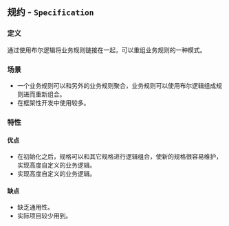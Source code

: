 ## 规约 - `Specification`

### 定义

通过使用布尔逻辑将业务规则链接在一起，可以重组业务规则的一种模式。

### 场景

* 一个业务规则可以和另外的业务规则聚合，业务规则可以使用布尔逻辑组成规则进而重新组合。
* 在框架性开发中使用较多。

### 特性

#### 优点

* 在初始化之后，规格可以和其它规格进行逻辑组合，使新的规格很容易维护，实现高度自定义的业务逻辑。
* 实现高度自定义的业务逻辑。

#### 缺点

* 缺乏通用性。
* 实际项目较少用到。
